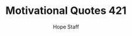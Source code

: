 ---
image: /assets/img/mq/mq_421_mac.png
title: Motivational Quotes 421
categories:
  - Motivational Quotes
author: Hope Staff
notes: Motivational Quotes 421
embed: >-
  EMBED_GOES_HERE
transcript: >-
  SOME LINES OF TEXT START HERE
---